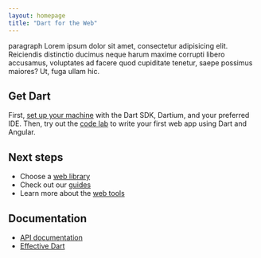 ```yaml
---
layout: homepage
title: "Dart for the Web"
---
```

paragraph Lorem ipsum dolor sit amet, consectetur adipisicing elit. Reiciendis distinctio ducimus neque harum maxime corrupti libero accusamus, voluptates ad facere quod cupiditate tenetur, saepe possimus maiores? Ut, fuga ullam hic.

## Get Dart

First, [set up your machine](/guides/get-started)
with the Dart SDK, Dartium, and your preferred IDE.
Then, try out the [code lab](/codelabs/ng2/)
to write your first web app using Dart and Angular.

## Next steps

* Choose a [web library](/guides/web-programming)
* Check out our [guides](/guides/)
* Learn more about the [web tools](/tools/)

## Documentation

* [API documentation]({{site.dart_api}})
* [Effective Dart]({{site.dartlang}}/guides/language/effective-dart/)

